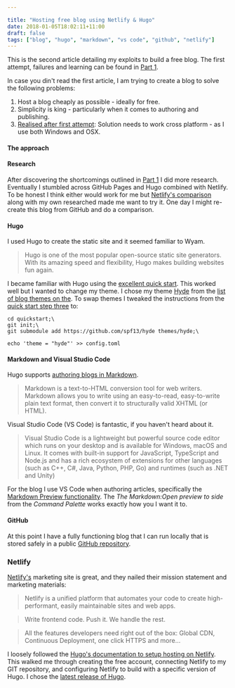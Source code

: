 ```yaml
---

title: "Hosting free blog using Netlify & Hugo"
date: 2018-01-05T18:02:11+11:00
draft: false
tags: ["blog", "hugo", "markdown", "vs code", "github", "netlify"]
---
```


This is the second article detailing my exploits to build a free blog.  The first attempt, failures and learning can be found in [Part 1](/posts/hosting-a-free-blog-part-one).

In case you din't read the first article, I am trying to create a blog to solve the following problems:

1. Host a blog cheaply as possible - ideally for free.
2. Simplicity is king - particularly when it comes to authoring and publishing.  
3. [Realised after first attempt](/posts/hosting-a-free-blog-part-one): Solution needs to work cross platform - as I use both Windows and OSX.

#### <a name="the-approach"></a>The approach

#### Research
After discovering the shortcomings outlined in [Part 1](/posts/hosting-a-free-blog-part-one) I did more research.  Eventually I stumbled across GitHub Pages and Hugo combined with Netlify.  To be honest I think either would work for me but [Netlify's comparison](https://www.netlify.com/github-pages-vs-netlify/) along with my own researched made me want to try it.  One day I might re-create this blog from GitHub and do a comparison.

#### Hugo
I used Hugo to create the static site and it seemed familiar to Wyam.

> Hugo is one of the most popular open-source static site generators.  With its amazing speed and flexibility, Hugo makes building websites fun again.

I became familiar with Hugo using the [excellent quick start](https://gohugo.io/getting-started/quick-start/).  This worked well but I wanted to change my theme. I chose my theme [Hyde](https://github.com/spf13/hyde) from the [list of blog themes on the](https://themes.gohugo.io/tags/blog/).  To swap themes I tweaked the instructions from the [quick start step three](https://gohugo.io/getting-started/quick-start/) to:
```
cd quickstart;\
git init;\
git submodule add https://github.com/spf13/hyde themes/hyde;\

echo 'theme = "hyde"' >> config.toml
```

#### Markdown and Visual Studio Code
Hugo supports [authoring blogs in Markdown](https://daringfireball.net/projects/markdown/).  

> Markdown is a text-to-HTML conversion tool for web writers. Markdown allows you to write using an easy-to-read, easy-to-write plain text format, then convert it to structurally valid XHTML (or HTML).

Visual Studio Code (VS Code) is fantastic, if you haven't heard about it.

> Visual Studio Code is a lightweight but powerful source code editor which runs on your desktop and is available for Windows, macOS and Linux. It comes with built-in support for JavaScript, TypeScript and Node.js and has a rich ecosystem of extensions for other languages (such as C++, C#, Java, Python, PHP, Go) and runtimes (such as .NET and Unity)

For the blog I use VS Code when authoring articles, specifically the [Markdown Preview functionality](https://code.visualstudio.com/docs/languages/markdown#_markdown-preview).  The *The Markdown:Open preview to side* from the *Command Palette* works exactly how you I want it to.

#### GitHub
At this point I have a fully functioning blog that I can run locally that is stored safely in a public [GitHub repository](https://github.com/palmerandy/blog).  

### Netlify 
[Netlify's](https://www.netlify.com/) marketing site is great, and they nailed their mission statement and marketing materials:

> Netlify is a unified platform that automates your code to create high-performant, easily maintainable sites and web apps.

>Write frontend code. Push it. We handle the rest.

> All the features developers need right out of the box: Global CDN, Continuous Deployment, one click HTTPS and more...

I loosely followed the [Hugo's documentation to setup hosting on Netlify](https://gohugo.io/hosting-and-deployment/hosting-on-netlify/).  This walked me through creating the free account, connecting Netlify to my GIT repository, and configuring Netlify to build with a specific version of Hugo.  I chose the [latest release of Hugo](https://gohugo.io/categories/releases).